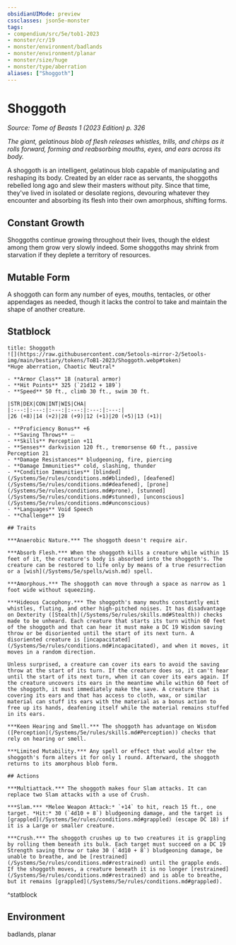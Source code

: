 ```yaml
---
obsidianUIMode: preview
cssclasses: json5e-monster
tags:
- compendium/src/5e/tob1-2023
- monster/cr/19
- monster/environment/badlands
- monster/environment/planar
- monster/size/huge
- monster/type/aberration
aliases: ["Shoggoth"]
---
```

# Shoggoth
*Source: Tome of Beasts 1 (2023 Edition) p. 326*  

*The giant, gelatinous blob of flesh releases whistles, trills, and chirps as it rolls forward, forming and reabsorbing mouths, eyes, and ears across its body.*

A shoggoth is an intelligent, gelatinous blob capable of manipulating and reshaping its body. Created by an elder race as servants, the shoggoths rebelled long ago and slew their masters without pity. Since that time, they've lived in isolated or desolate regions, devouring whatever they encounter and absorbing its flesh into their own amorphous, shifting forms.

## Constant Growth

Shoggoths continue growing throughout their lives, though the eldest among them grow very slowly indeed. Some shoggoths may shrink from starvation if they deplete a territory of resources.

## Mutable Form

A shoggoth can form any number of eyes, mouths, tentacles, or other appendages as needed, though it lacks the control to take and maintain the shape of another creature.

## Statblock

```ad-statblock
title: Shoggoth
![](https://raw.githubusercontent.com/5etools-mirror-2/5etools-img/main/bestiary/tokens/ToB1-2023/Shoggoth.webp#token)
*Huge aberration, Chaotic Neutral*

- **Armor Class** 18 (natural armor)
- **Hit Points** 325 (`21d12 + 189`)
- **Speed** 50 ft., climb 30 ft., swim 30 ft.

|STR|DEX|CON|INT|WIS|CHA|
|:---:|:---:|:---:|:---:|:---:|:---:|
|26 (+8)|14 (+2)|28 (+9)|12 (+1)|20 (+5)|13 (+1)|

- **Proficiency Bonus** +6
- **Saving Throws** ⏤
- **Skills** Perception +11
- **Senses** darkvision 120 ft., tremorsense 60 ft., passive Perception 21
- **Damage Resistances** bludgeoning, fire, piercing
- **Damage Immunities** cold, slashing, thunder
- **Condition Immunities** [blinded](/Systems/5e/rules/conditions.md#blinded), [deafened](/Systems/5e/rules/conditions.md#deafened), [prone](/Systems/5e/rules/conditions.md#prone), [stunned](/Systems/5e/rules/conditions.md#stunned), [unconscious](/Systems/5e/rules/conditions.md#unconscious)
- **Languages** Void Speech
- **Challenge** 19

## Traits

***Anaerobic Nature.*** The shoggoth doesn't require air.

***Absorb Flesh.*** When the shoggoth kills a creature while within 15 feet of it, the creature's body is absorbed into the shoggoth's. The creature can be restored to life only by means of a true resurrection or a [wish](/Systems/5e/spells/wish.md) spell.

***Amorphous.*** The shoggoth can move through a space as narrow as 1 foot wide without squeezing.

***Hideous Cacophony.*** The shoggoth's many mouths constantly emit whistles, fluting, and other high-pitched noises. It has disadvantage on Dexterity ([Stealth](/Systems/5e/rules/skills.md#Stealth)) checks made to be unheard. Each creature that starts its turn within 60 feet of the shoggoth and that can hear it must make a DC 19 Wisdom saving throw or be disoriented until the start of its next turn. A disoriented creature is [incapacitated](/Systems/5e/rules/conditions.md#incapacitated), and when it moves, it moves in a random direction.

Unless surprised, a creature can cover its ears to avoid the saving throw at the start of its turn. If the creature does so, it can't hear until the start of its next turn, when it can cover its ears again. If the creature uncovers its ears in the meantime while within 60 feet of the shoggoth, it must immediately make the save. A creature that is covering its ears and that has access to cloth, wax, or similar material can stuff its ears with the material as a bonus action to free up its hands, deafening itself while the material remains stuffed in its ears.

***Keen Hearing and Smell.*** The shoggoth has advantage on Wisdom ([Perception](/Systems/5e/rules/skills.md#Perception)) checks that rely on hearing or smell.

***Limited Mutability.*** Any spell or effect that would alter the shoggoth's form alters it for only 1 round. Afterward, the shoggoth returns to its amorphous blob form.

## Actions

***Multiattack.*** The shoggoth makes four Slam attacks. It can replace two Slam attacks with a use of Crush.

***Slam.*** *Melee Weapon Attack:* `+14` to hit, reach 15 ft., one target. *Hit:* 30 (`4d10 + 8`) bludgeoning damage, and the target is [grappled](/Systems/5e/rules/conditions.md#grappled) (escape DC 18) if it is a Large or smaller creature.

***Crush.*** The shoggoth crushes up to two creatures it is grappling by rolling them beneath its bulk. Each target must succeed on a DC 19 Strength saving throw or take 30 (`4d10 + 8`) bludgeoning damage, be unable to breathe, and be [restrained](/Systems/5e/rules/conditions.md#restrained) until the grapple ends. If the shoggoth moves, a creature beneath it is no longer [restrained](/Systems/5e/rules/conditions.md#restrained) and is able to breathe, but it remains [grappled](/Systems/5e/rules/conditions.md#grappled).
```
^statblock

## Environment

badlands, planar
